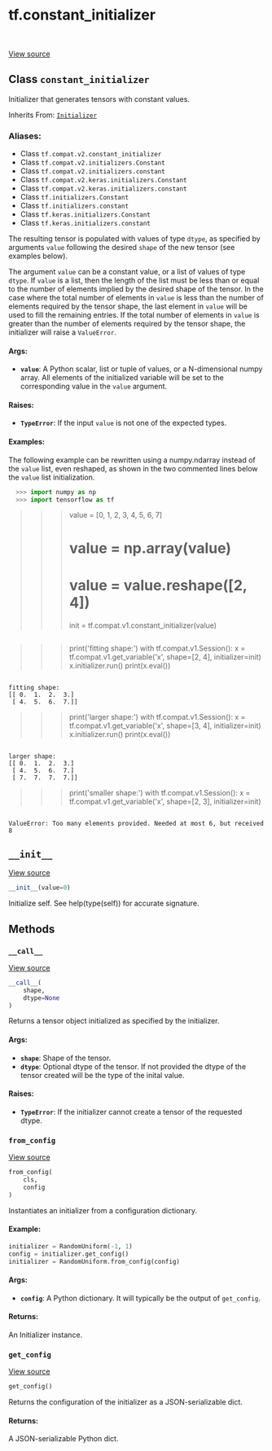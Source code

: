 <div itemscope itemtype="http://developers.google.com/ReferenceObject">
<meta itemprop="name" content="tf.constant_initializer" />
<meta itemprop="path" content="Stable" />
<meta itemprop="property" content="__call__"/>
<meta itemprop="property" content="__init__"/>
<meta itemprop="property" content="from_config"/>
<meta itemprop="property" content="get_config"/>
</div>

# tf.constant_initializer

<!-- Insert buttons -->

<table class="tfo-notebook-buttons tfo-api" align="left">
</table>

<a target="_blank" href="/code/stable/tensorflow/python/ops/init_ops_v2.py">View source</a>



## Class `constant_initializer`

<!-- Start diff -->
Initializer that generates tensors with constant values.

Inherits From: [`Initializer`](../tf/keras/initializers/Initializer.md)

### Aliases:

* Class `tf.compat.v2.constant_initializer`
* Class `tf.compat.v2.initializers.Constant`
* Class `tf.compat.v2.initializers.constant`
* Class `tf.compat.v2.keras.initializers.Constant`
* Class `tf.compat.v2.keras.initializers.constant`
* Class `tf.initializers.Constant`
* Class `tf.initializers.constant`
* Class `tf.keras.initializers.Constant`
* Class `tf.keras.initializers.constant`


<!-- Placeholder for "Used in" -->

The resulting tensor is populated with values of type `dtype`, as
specified by arguments `value` following the desired `shape` of the
new tensor (see examples below).

The argument `value` can be a constant value, or a list of values of type
`dtype`. If `value` is a list, then the length of the list must be less
than or equal to the number of elements implied by the desired shape of the
tensor. In the case where the total number of elements in `value` is less
than the number of elements required by the tensor shape, the last element
in `value` will be used to fill the remaining entries. If the total number of
elements in `value` is greater than the number of elements required by the
tensor shape, the initializer will raise a `ValueError`.

#### Args:


* <b>`value`</b>: A Python scalar, list or tuple of values, or a N-dimensional numpy
  array. All elements of the initialized variable will be set to the
  corresponding value in the `value` argument.


#### Raises:


* <b>`TypeError`</b>: If the input `value` is not one of the expected types.


#### Examples:

The following example can be rewritten using a numpy.ndarray instead
of the `value` list, even reshaped, as shown in the two commented lines
below the `value` list initialization.


```python
  >>> import numpy as np
  >>> import tensorflow as tf

  ```
  >>> value = [0, 1, 2, 3, 4, 5, 6, 7]
  >>> # value = np.array(value)
  >>> # value = value.reshape([2, 4])
  >>> init = tf.compat.v1.constant_initializer(value)
  ```

  ```
  >>> print('fitting shape:')
  >>> with tf.compat.v1.Session():
  >>>   x = tf.compat.v1.get_variable('x', shape=[2, 4], initializer=init)
  >>>   x.initializer.run()
  >>>   print(x.eval())
  ```

  fitting shape:
  [[ 0.  1.  2.  3.]
   [ 4.  5.  6.  7.]]

  ```
  >>> print('larger shape:')
  >>> with tf.compat.v1.Session():
  >>>   x = tf.compat.v1.get_variable('x', shape=[3, 4], initializer=init)
  >>>   x.initializer.run()
  >>>   print(x.eval())
  ```

  larger shape:
  [[ 0.  1.  2.  3.]
   [ 4.  5.  6.  7.]
   [ 7.  7.  7.  7.]]

  ```
  >>> print('smaller shape:')
  >>> with tf.compat.v1.Session():
  >>>   x = tf.compat.v1.get_variable('x', shape=[2, 3], initializer=init)
  ```

  ValueError: Too many elements provided. Needed at most 6, but received 8
```

<h2 id="__init__"><code>__init__</code></h2>

<a target="_blank" href="/code/stable/tensorflow/python/ops/init_ops_v2.py">View source</a>

``` python
__init__(value=0)
```

Initialize self.  See help(type(self)) for accurate signature.




## Methods

<h3 id="__call__"><code>__call__</code></h3>

<a target="_blank" href="/code/stable/tensorflow/python/ops/init_ops_v2.py">View source</a>

``` python
__call__(
    shape,
    dtype=None
)
```

Returns a tensor object initialized as specified by the initializer.


#### Args:


* <b>`shape`</b>: Shape of the tensor.
* <b>`dtype`</b>: Optional dtype of the tensor. If not provided the dtype of the
 tensor created will be the type of the inital value.


#### Raises:


* <b>`TypeError`</b>: If the initializer cannot create a tensor of the requested
 dtype.

<h3 id="from_config"><code>from_config</code></h3>

<a target="_blank" href="/code/stable/tensorflow/python/ops/init_ops_v2.py">View source</a>

``` python
from_config(
    cls,
    config
)
```

Instantiates an initializer from a configuration dictionary.


#### Example:



```python
initializer = RandomUniform(-1, 1)
config = initializer.get_config()
initializer = RandomUniform.from_config(config)
```

#### Args:


* <b>`config`</b>: A Python dictionary.
  It will typically be the output of `get_config`.


#### Returns:

An Initializer instance.


<h3 id="get_config"><code>get_config</code></h3>

<a target="_blank" href="/code/stable/tensorflow/python/ops/init_ops_v2.py">View source</a>

``` python
get_config()
```

Returns the configuration of the initializer as a JSON-serializable dict.


#### Returns:

A JSON-serializable Python dict.




